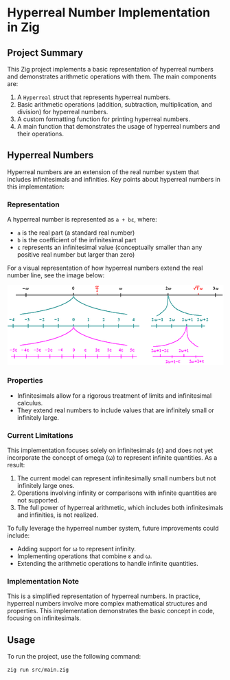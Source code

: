 # Hyperreal Number Implementation in Zig

## Project Summary

This Zig project implements a basic representation of hyperreal numbers and demonstrates arithmetic operations with them. The main components are:

1. A `Hyperreal` struct that represents hyperreal numbers.
2. Basic arithmetic operations (addition, subtraction, multiplication, and division) for hyperreal numbers.
3. A custom formatting function for printing hyperreal numbers.
4. A main function that demonstrates the usage of hyperreal numbers and their operations.

## Hyperreal Numbers

Hyperreal numbers are an extension of the real number system that includes infinitesimals and infinities. Key points about hyperreal numbers in this implementation:

### Representation

A hyperreal number is represented as `a + bε`, where:
- `a` is the real part (a standard real number)
- `b` is the coefficient of the infinitesimal part
- `ε` represents an infinitesimal value (conceptually smaller than any positive real number but larger than zero)

For a visual representation of how hyperreal numbers extend the real number line, see the image below:

![Hyperreal Number Line](misc/image.png)

### Properties

- Infinitesimals allow for a rigorous treatment of limits and infinitesimal calculus.
- They extend real numbers to include values that are infinitely small or infinitely large.

### Current Limitations

This implementation focuses solely on infinitesimals (ε) and does not yet incorporate the concept of omega (ω) to represent infinite quantities. As a result:

1. The current model can represent infinitesimally small numbers but not infinitely large ones.
2. Operations involving infinity or comparisons with infinite quantities are not supported.
3. The full power of hyperreal arithmetic, which includes both infinitesimals and infinities, is not realized.

To fully leverage the hyperreal number system, future improvements could include:
- Adding support for ω to represent infinity.
- Implementing operations that combine ε and ω.
- Extending the arithmetic operations to handle infinite quantities.

### Implementation Note

This is a simplified representation of hyperreal numbers. In practice, hyperreal numbers involve more complex mathematical structures and properties. This implementation demonstrates the basic concept in code, focusing on infinitesimals.

## Usage

To run the project, use the following command:

```
zig run src/main.zig
```
